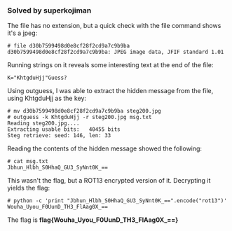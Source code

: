### Solved by superkojiman

The file has no extension, but a quick check with the file command shows it's a jpeg:

```
# file d30b7599498d0e8cf28f2cd9a7c9b9ba 
d30b7599498d0e8cf28f2cd9a7c9b9ba: JPEG image data, JFIF standard 1.01
```

Running strings on it reveals some interesting text at the end of the file:

```
K="KhtgduHjj"Guess?
```

Using outguess, I was able to extract the hidden message from the file, using KhtgduHjj as the key: 

```
# mv d30b7599498d0e8cf28f2cd9a7c9b9ba steg200.jpg
# outguess -k KhtgduHjj -r steg200.jpg msg.txt
Reading steg200.jpg....
Extracting usable bits:   40455 bits
Steg retrieve: seed: 146, len: 33
```

Reading the contents of the hidden message showed the following:

```
# cat msg.txt 
Jbhun_Hlbh_S0HhaQ_GU3_SyNnt0K_==
```

This wasn't the flag, but a ROT13 encrypted version of it. Decrypting it yields the flag: 

```
# python -c 'print "Jbhun_Hlbh_S0HhaQ_GU3_SyNnt0K_==".encode("rot13")'
Wouha_Uyou_F0UunD_TH3_FlAag0X_==
```

The flag is **flag{Wouha_Uyou_F0UunD_TH3_FlAag0X_==}**
